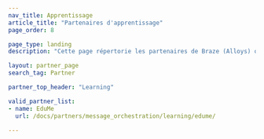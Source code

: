 ```yaml
---
nav_title: Apprentissage
article_title: "Partenaires d'apprentissage"
page_order: 8

page_type: landing
description: "Cette page répertorie les partenaires de Braze (Alloys) qui vous permettent de proposer des formations d'accès et d'autres opportunités d'apprentissage dans vos campagnes de communication."

layout: partner_page
search_tag: Partner

partner_top_header: "Learning"

valid_partner_list:
- name: EduMe
  url: /docs/partners/message_orchestration/learning/edume/

---
```

